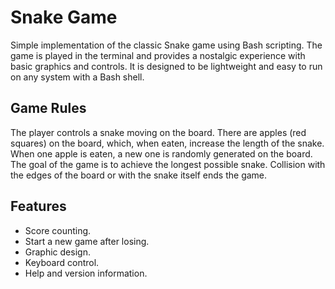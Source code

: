 # Snake Game

Simple implementation of the classic Snake game using Bash scripting. The game is played in the terminal and provides a nostalgic experience with basic graphics and controls. It is designed to be lightweight and easy to run on any system with a Bash shell.

## Game Rules
The player controls a snake moving on the board. There are apples (red squares) on the board, which, when eaten, increase the length of the snake. When one apple is eaten, a new one is randomly generated on the board. The goal of the game is to achieve the longest possible snake. Collision with the edges of the board or with the snake itself ends the game.

## Features
- Score counting.
- Start a new game after losing.
- Graphic design.
- Keyboard control.
- Help and version information.
